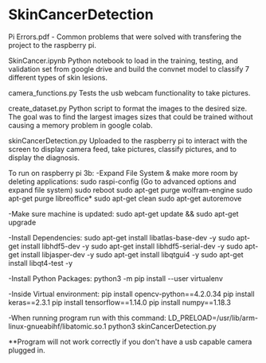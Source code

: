 # SkinCancerDetection


Pi Errors.pdf - Common problems that were solved with transfering the project to the raspberry pi. 

SkinCancer.ipynb
Python notebook to load in the training, testing, and validation set from google drive and build the convnet model to classify 7 different types of skin lesions. 

camera_functions.py
Tests the usb webcam functionality to take pictures. 

create_dataset.py
Python script to format the images to the desired size. The goal was to find the largest images sizes that could be trained without causing a memory problem in google colab. 

skinCancerDetection.py
Uploaded to the raspberry pi to interact with the screen to display camera feed, take pictures, classify pictures, and to display the diagnosis. 



To run on raspberry pi 3b: 
-Expand File System & make more room by deleting applications: 
sudo raspi-config
(Go to advanced options and expand file system)
sudo reboot
sudo apt-get purge wolfram-engine
sudo apt-get purge libreoffice*
sudo apt-get clean
sudo apt-get autoremove

-Make sure machine is updated:
sudo apt-get update && sudo apt-get upgrade

-Install Dependencies: 
sudo apt-get install libatlas-base-dev -y
sudo apt-get install libhdf5-dev -y
sudo apt-get install libhdf5-serial-dev -y
sudo apt-get install libjasper-dev -y
sudo apt-get install libqtgui4 -y
sudo apt-get install libqt4-test -y

-Install Python Packages:
python3 -m pip install --user virtualenv

-Inside Virtual environment: 
pip install opencv-python==4.2.0.34
pip install keras==2.3.1
pip install tensorflow==1.14.0
pip install numpy==1.18.3

-When running program run with this command:
LD_PRELOAD=/usr/lib/arm-linux-gnueabihf/libatomic.so.1 python3 skinCancerDetection.py

**Program will not work correctly if you don't have a usb capable camera plugged in. 
